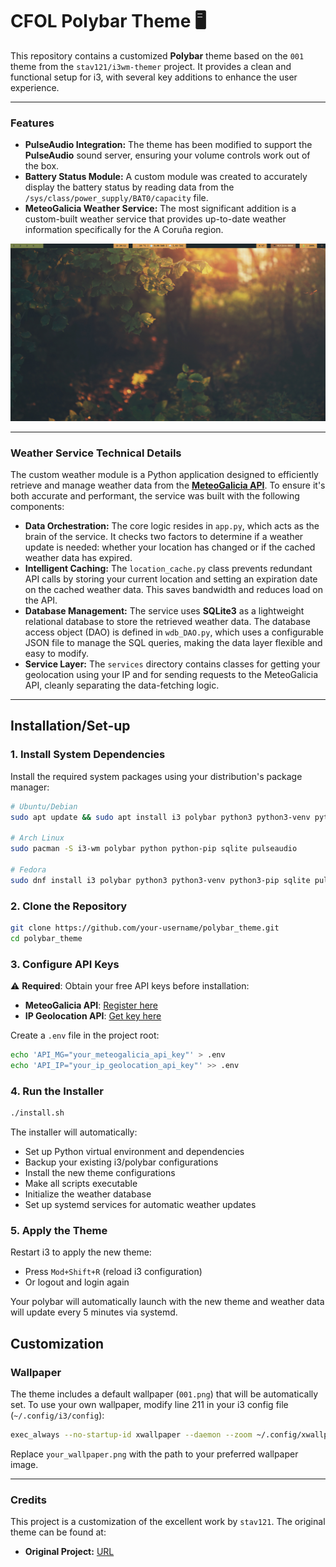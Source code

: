 # CFOL Polybar Theme 🖥️

This repository contains a customized **Polybar** theme based on the `001` theme from the `stav121/i3wm-themer` project. It provides a clean and functional setup for i3, with several key additions to enhance the user experience.

---

### Features

* **PulseAudio Integration:** The theme has been modified to support the **PulseAudio** sound server, ensuring your volume controls work out of the box.
* **Battery Status Module:** A custom module was created to accurately display the battery status by reading data from the `/sys/class/power_supply/BAT0/capacity` file.
* **MeteoGalicia Weather Service:** The most significant addition is a custom-built weather service that provides up-to-date weather information specifically for the A Coruña region.

<p align="center">
    <img src = "assets/screenshots/cfol_i3_theme.png" alt="cfol_theme">
</p>

---

### Weather Service Technical Details

The custom weather module is a Python application designed to efficiently retrieve and manage weather data from the [**MeteoGalicia API**](https://www.meteogalicia.gal/web/modelos-numericos/meteosix). To ensure it's both accurate and performant, the service was built with the following components:

* **Data Orchestration:** The core logic resides in `app.py`, which acts as the brain of the service. It checks two factors to determine if a weather update is needed: whether your location has changed or if the cached weather data has expired.
* **Intelligent Caching:** The `location_cache.py` class prevents redundant API calls by storing your current location and setting an expiration date on the cached weather data. This saves bandwidth and reduces load on the API.
* **Database Management:** The service uses **SQLite3** as a lightweight relational database to store the retrieved weather data. The database access object (DAO) is defined in `wdb_DAO.py`, which uses a configurable JSON file to manage the SQL queries, making the data layer flexible and easy to modify.
* **Service Layer:** The `services` directory contains classes for getting your geolocation using your IP and for sending requests to the MeteoGalicia API, cleanly separating the data-fetching logic.

---

## Installation/Set-up

### 1. Install System Dependencies

Install the required system packages using your distribution's package manager:

```bash
# Ubuntu/Debian
sudo apt update && sudo apt install i3 polybar python3 python3-venv python3-pip sqlite3 pulseaudio

# Arch Linux
sudo pacman -S i3-wm polybar python python-pip sqlite pulseaudio

# Fedora
sudo dnf install i3 polybar python3 python3-venv python3-pip sqlite pulseaudio
```

### 2. Clone the Repository

```bash
git clone https://github.com/your-username/polybar_theme.git
cd polybar_theme
```

### 3. Configure API Keys

⚠️ **Required**: Obtain your free API keys before installation:

* **MeteoGalicia API**: [Register here](https://www.meteogalicia.gal/web/modelos-numericos/meteosix)
* **IP Geolocation API**: [Get key here](https://ipgeolocation.io/)

Create a `.env` file in the project root:

```bash
echo 'API_MG="your_meteogalicia_api_key"' > .env
echo 'API_IP="your_ip_geolocation_api_key"' >> .env
```

### 4. Run the Installer

```bash
./install.sh
```

The installer will automatically:
* Set up Python virtual environment and dependencies
* Backup your existing i3/polybar configurations
* Install the new theme configurations
* Make all scripts executable
* Initialize the weather database
* Set up systemd services for automatic weather updates

### 5. Apply the Theme

Restart i3 to apply the new theme:
* Press `Mod+Shift+R` (reload i3 configuration)
* Or logout and login again

Your polybar will automatically launch with the new theme and weather data will update every 5 minutes via systemd.

## Customization

### Wallpaper

The theme includes a default wallpaper (`001.png`) that will be automatically set. To use your own wallpaper, modify line 211 in your i3 config file (`~/.config/i3/config`):

```bash
exec_always --no-startup-id xwallpaper --daemon --zoom ~/.config/xwallpaper/your_wallpaper.png
```

Replace `your_wallpaper.png` with the path to your preferred wallpaper image.

---

### Credits

This project is a customization of the excellent work by `stav121`. The original theme can be found at:

* **Original Project:** [URL](https://github.com/stav121/i3wm-themer)
